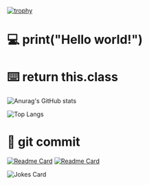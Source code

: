 [![trophy](https://github-profile-trophy.vercel.app/?username=EagleOfFire&theme=monokai&rank=SSS,SS,S,AAA,AA,A,B,C&no-frame=true)](https://github.com/ryo-ma/github-profile-trophy)

# :computer: print("Hello world!")

# :keyboard: return this.class

![Anurag's GitHub stats](https://github-readme-stats.vercel.app/api?username=EagleOfFire&show_icons=true&theme=codeSTACKr)

![Top Langs](https://github-readme-stats.vercel.app/api/top-langs/?username=EagleOfFire&hide=Cmake,MakeFile&theme=codeSTACKr)

 # :floppy_disk: git commit

[![Readme Card](https://github-readme-stats.vercel.app/api/pin/?username=Eagleoffire&repo=LeetCode&theme=codeSTACKr)](https://github.com/EagleOfFire/LeetCode)
[![Readme Card](https://github-readme-stats.vercel.app/api/pin/?username=EagleOfFire&repo=ROS-voies-ninja-1.20.1&theme=codeSTACKr)](https://github.com/EagleOfFire/ROS-voies-ninja-1.20.1)

![Jokes Card](https://readme-jokes.vercel.app/api)
